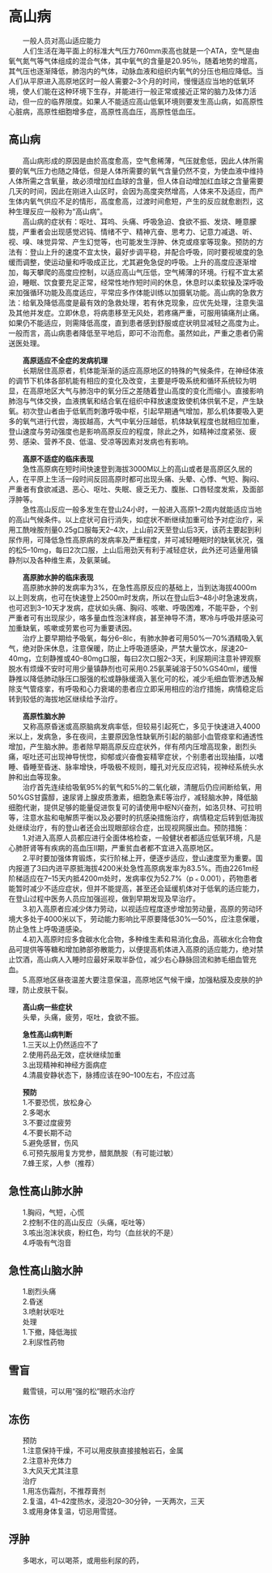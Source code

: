 # 高山病  

&emsp;&emsp;一般人员对高山适应能力  
&emsp;&emsp;人们生活在海平面上的标准大气压力760mm汞高也就是一个ATA，空气是由氧气氮气等气体组成的混合气体，其中氧气的含量是20.95％，随着地势的增高，其气压也逐渐降低，肺泡内的气体，动脉血液和组织内氧气的分压也相应降低。当人们从平原进入高原地区时一般人需要2–3个月的时间，慢慢适应当地的低氧环境，使人们能在这种环境下生存，并能进行一般正常或接近正常的脑力及体力活动，但一应的临界限度。如果人不能适应高山低氧环境则要发生高山病，如高原性心脏病，高原性细胞增多症，高原性高血压，高原性低血压。  

## 高山病  
&emsp;&emsp;高山病形成的原因是由於高度愈高，空气愈稀薄，气压就愈低，因此人体所需要的氧气压力也随之降低，但是人体所需要的氧气含量仍然不变，为使血液中维持人体所需之含氧量，故必须增加红血球的含量，但人体自动增加红血球之含量需要几天的时间，因此在刚进入山区时，会因为高度突然增高，人体来不及适应，而产生体内氧气供应不足的情形，高度愈高，过渡时间愈短，产生的反应就愈剧烈，这种生理反应一般称为“高山病”。  
&emsp;&emsp;高山病的症状有：呕吐、耳呜、头痛、呼吸急迫、食欲不振、发烧、睡意朦胧，严重者会出现感觉迟钝、情绪不宁、精神亢奋、思考力、记意力减退、听、视、嗅、味觉异常、产生幻觉等，也可能发生浮肿、休克或痉挛等现象。预防的方法有：登山上升的速度不宜太快，最好步调平稳，并配合呼吸，同时要视坡度的急缓而调整，使运动量和呼吸成正比，尤其避免急促的呼吸。上升的高度应逐渐增加，每天攀爬的高度应控制，以适应高山气压低，空气稀薄的环境。行程不宜太紧迫，睡眠、饮食要充足正常，经常性地作短时间的休息，休息时以柔软操及深呼吸来加强循环功能及高度适应，平常应多作体能训练以加摄氧功能。高山病的急救方法：给氧及降低高度是最有效的急救处理，若有休克现象，应优先处理，注意失温及其他并发症。立即休息，将病患移至无风处，若疼痛严重，可服用镇痛剂止痛。如果仍不能适应，则需降低高度，直到患者感到舒服或症状明显减轻之高度为止。一般而言，高山病患者降低至平地后，即可不治而愈。虽然如此，严重之患者仍需送医处理。  

&emsp;&emsp;**高原适应不全症的发病机理**  
&emsp;&emsp;长期居住高原者，机体能渐渐的适应高原地区的特殊的气候条件，在神经体液的调节下机体各部机能有相应的变化及改变，主要是呼吸系统和循环系统较为明显，在高原地区大气与肺泡中的氧分压之差随着登山高度的变化而缩小。直接影响肺泡与气体交换，血液携氧和结合氧在组织中释放速度致使机体供氧不足，产生缺氧。初次登山者由于低氧而刺激呼吸中枢，引起早期通气增加，那么机体要吸入更多的氧气进行代尝，海拔越高，大气中氧分压越低，机体缺氧程度也就相应加重，登山速度与劳动强度也是影响高原反应的程度，除此之外，如精神过度紧张、疲劳、感染、营养不良、低温、受凉等因素对发病也有影响。  

&emsp;&emsp;**高原不适症的临床表现**  
&emsp;&emsp;急性高原病在短时间快速登到海拔3000M以上的高山或者是高原区久居的人，在平原上生活一段时间反回高原时都可出现头痛、头晕、心悸、气短、胸闷、严重者有食欲减退、恶心、呕吐、失眠、疲乏无力、腹胀、口唇轻度发紫，及面部浮肿等。  
&emsp;&emsp;急性高山反应一般多发生在登山24小时，一般进入高原1–2周内就能适应当地的高山气候条件。以上症状可自行消失，如症状不断继续加重可给予对症治疗，采用工酰唑胺剂量0.25g口服每天2–4次，上山前2天至登山后3天，该药主要起到利尿作用，可降低急性高原病的发病率及严重程度，并可减轻睡眠时的缺氧状况，强的松5–10mg，每曰2次口服，上山后用劲天有利于减轻症状，此外还可适量用镇静剂以及各种维生素，及氨莱碱。  

&emsp;&emsp;**高原肺水肿的临床表现**  
&emsp;&emsp;高原肺水肿的发病率为3%，在急性高原反应的基础上，当到达海拔4000m以上则发病，也可在快速登上2500m时发病，所以在登山后3–48小时急速发病，也可迟到3–10天才发病，症状如头痛、胸闷、咳嗽、呼吸困难，不能平卧，个别严重者可有出现尿少，咯多量血性泡沫样痰，甚至神导不清，寒冷与呼吸并感染可加重缺氧，咳嗽或劳累也可为重要诱因。  
&emsp;&emsp;治疗上要早期给予吸氧，每分6–8lc，有肺水肿者可用50%—70%酒精吸入氧气，绝对卧床休息，注意保暖，防止上呼吸道感染，严禁大量饮水，尿速20–40mg，立刻静推或40–80mg口服，每曰2次口服2–3天，利尿期间注意补钾观察脱水有烦燥不安时可用少量镇静剂也可采用0.25氨莱碱溶于50%GS40ml，缓慢静推以降低肺动脉压口服强的松或静脉缓滴入氢化可的松，减少毛细血管渗透及解除支气管痉挛，有呼吸和心力衰竭的患者应立即采用相应的治疗措施，病情稳定后转到较低的海拔地区继续给予治疗。  

&emsp;&emsp;**高原性脑水肿**  
&emsp;&emsp;又称高原昏迷或高原脑病发病率低，但较易引起死亡，多见于快速进入4000米以上，发病急，多在夜间，主要原因急性缺氧所引起的脑部小血管痉挛和通透性增加，产生脑水肿。患者除早期高原反应症状外，伴有颅内压增高现象，剧烈头痛，呕吐还可出现神导恍惚，抑郁或兴奋儋妄精宰症状，个别患者出现抽搐，以嗜睡、昏睡至昏迷、脉率增快，呼吸极不规则，瞳孔对光反应迟钝，视神经系统头水肿和出血等现象。  
&emsp;&emsp;治疗首先连续给吸氧95%的氧气和5%的二氧化碳，清醒后仍应间断给氧，用50%GS甘露醇，速尿肾上腺皮质激素，细胞急素E等治疗，减轻脑水肿，降低脑细胞代谢，提供足够的能量促进恢复可的请使用中枢N兴奋剂，如洛贝林、可拉明等，注意水盐和电解质平衡以及必要时的抗感染措施治疗，病情稳定后转到低海拔处继续治疗，有的登山者还会出现眼部综合症，出现视网膜出血。预防措施：  
&emsp;&emsp;1.对进入高原人员都应进行全面体格检查，一般健状者都适应低氧环境，凡是心肺肝肾等有疾病的高血压Ⅱ期，严重贫血者都不宜进入高原地区。  
&emsp;&emsp;2.平时要加强体育锻炼，实行阶梯上开，便逐步适应，登山速度至为重要。国内报道了3曰内进平原抵海拔4200米处急性高原病发率为83.5%。而由2261m经阶梯适应在7–15天内抵4200m处时，发病率仅为52.7%（p﹤0.001），药物患者能暂时减少不适应症状，但并不能提高，甚至还会延缓机体对于低氧的适应能力，在登山过程中医务人员应加强巡视，做到早期发现及早治疗。  
&emsp;&emsp;3.初入高原者应减少体力劳动，以视适应程度逐步增加劳动量，高原的劳动环境大多处于4000米以下，劳动能力影响比平原要降低30%—50%，应注意保暖，防止急性上呼吸道感染。  
&emsp;&emsp;4.初入高原时应多食碳水化合物，多种维生素和易消化食品，高碳水化合物食品可提供等等糖和增加肺部弥散能力，以便提高机体进入高原的适应能力，绝对禁止饮酒，高山病人入睡时应最好采取半卧位，减少右心静脉回流和肺毛细血管充血。  
&emsp;&emsp;5.高原地区昼夜温差大要注意保温，高原地区气候干燥，加强粘膜及皮肤的护理，防止皮肤干裂。  

&emsp;&emsp;**高山病一些症状**  
&emsp;&emsp;头晕，头痛，疲劳，呕吐，食欲不振。  

&emsp;&emsp;**急性高山病判断**  
&emsp;&emsp;1.三天以上仍然适应不了  
&emsp;&emsp;2.使用药品无效，症状继续加重  
&emsp;&emsp;3.出现精神和神经方面病症  
&emsp;&emsp;4.清晨安静状态下，脉搏应该在90–100左右，不应过高  

&emsp;&emsp;**预防**  
&emsp;&emsp;1.不要恐慌，放松身心  
&emsp;&emsp;2.多喝水  
&emsp;&emsp;3.不要过度疲劳  
&emsp;&emsp;4.不要长期不动  
&emsp;&emsp;5.避免感冒，伤风  
&emsp;&emsp;6.可预先服用复方党参，醋氮酰胺（有可能过敏）  
&emsp;&emsp;7.蜂王浆，人参（推荐）  

## 急性高山肺水肿  
&emsp;&emsp;1.胸闷，气短，心慌  
&emsp;&emsp;2.控制不住的高山反应（头痛，呕吐等）  
&emsp;&emsp;3.咳出泡沫状痰，粉红色，均匀（血丝状的不是）  
&emsp;&emsp;4.呼吸有气泡音  

## 急性高山脑水肿  
&emsp;&emsp;1.剧烈头痛  
&emsp;&emsp;2.昏迷  
&emsp;&emsp;3.喷射状呕吐  
&emsp;&emsp;处理  
&emsp;&emsp;1.下撤，降低海拔  
&emsp;&emsp;2.利尿性药物  

## 雪盲  
&emsp;&emsp;戴雪镜，可以用“强的松”眼药水治疗  

## 冻伤  
&emsp;&emsp;预防  
&emsp;&emsp;1.注意保持干燥，不可以用皮肤直接接触岩石，金属  
&emsp;&emsp;2.注意补充体力  
&emsp;&emsp;3.大风天尤其注意  
&emsp;&emsp;治疗  
&emsp;&emsp;1.用冻伤霜剂，不推荐膏剂  
&emsp;&emsp;2.复温，41–42度热水，浸泡20–30分钟，一天两次，三天  
&emsp;&emsp;3.或用身体复温，切忌用雪搓。  

## 浮肿  
&emsp;&emsp;多喝水，可以喝茶，或用些利尿的药，  
<!-- Last processed: 2025-07-22 03:44:30 -->
